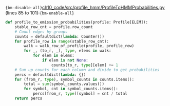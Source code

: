 `{bm-disable-all}`[ch10_code/src/profile_hmm/ProfileToHMMProbabilities.py](ch10_code/src/profile_hmm/ProfileToHMMProbabilities.py) (lines 85 to 101):`{bm-enable-all}`

```python
def profile_to_emission_probabilities(profile: Profile[ELEM]):
    stable_row_cnt = profile.row_count
    # Count edges by groups
    counts = defaultdict(lambda: Counter())
    for profile_row in range(stable_row_cnt):
        walk = walk_row_of_profile(profile, profile_row)
        for _, (to_r, _), type, elems in walk:
            for elem in elems:
                if elem is not None:
                    counts[to_r, type][elem] += 1
    # Sum up counts for each column and divide to get probabilities
    percs = defaultdict(lambda: {})
    for (from_r, type), symbol_counts in counts.items():
        total = sum(symbol_counts.values())
        for symbol, cnt in symbol_counts.items():
            percs[from_r, type][symbol] = cnt / total
    return percs
```
